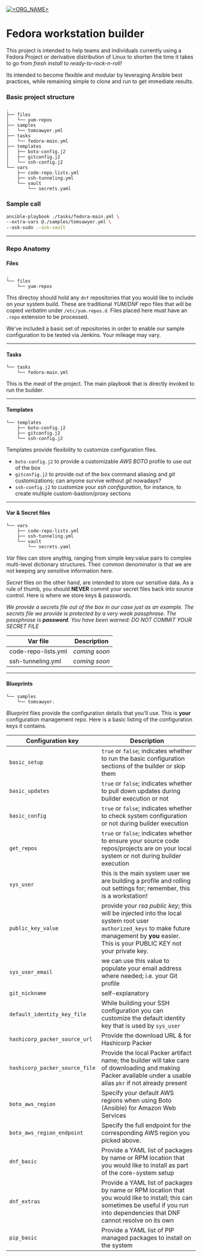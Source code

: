 [![<ORG_NAME>](https://circleci.com/gh/onemorepereira/fedora_workstation_builder.svg?style=shield)](<LINK>)

# Fedora workstation builder
This project is intended to help teams and individuals currently using a Fedora Project or derivative distribution of Linux to shorten the time it takes to go from _fresh install_ to _ready-to-rock-n-roll!_

Its intended to become flexible and modular by leveraging Ansible best practices, while remaining simple to clone and run to get immediate results. 

### Basic project structure

```
.
├── files
│   └── yum-repos
├── samples
│   └── tomsawyer.yml
├── tasks
│   └── fedora-main.yml
├── templates
│   ├── boto-config.j2
│   ├── gitconfig.j2
│   └── ssh-config.j2
└── vars
    ├── code-repo-lists.yml
    ├── ssh-tunneling.yml
    └── vault
        └── secrets.yaml
```

### Sample call
```bash
ansible-playbook ./tasks/fedora-main.yml \ 
--extra-vars @./samples/tomsawyer.yml \
--ask-sudo --ask-vault
```

----

### Repo Anatomy
#### Files
```
.
└── files
    └── yum-repos
```
This directoy should hold any `dnf` repositories that you would like to include on your system build. These are traditional _YUM/DNF_ repo files that will be copied _verbatim_ under `/etc/yum.repos.d`. Files placed here must have an `.repo` extension to be processed.

We've included a basic set of repositories in order to enable our sample configuration to be tested via Jenkins. Your mileage may vary.

----

#### Tasks
```
└── tasks
    └── fedora-main.yml
```
This is the _meat_ of the project. The main playbook that is directly invoked to run the builder.

----

#### Templates
```
└── templates
    ├── boto-config.j2
    ├── gitconfig.j2
    └── ssh-config.j2
```
Templates provide flexibility to customize configuration files.

* `boto-config.j2` to provide a customizable _AWS BOTO_ profile to use out of the box
* `gitconfig.j2` to provide out of the box command aliasing and _git_ customizations; can anyone survive without _git_ nowadays?
* `ssh-config.j2` to customize your _ssh configuration_, for instance, to create multiple custom-bastion/proxy sections

----

#### Var & Secret files
```
└── vars
    ├── code-repo-lists.yml
    ├── ssh-tunneling.yml
    └── vault
        └── secrets.yaml
```
_Var_ files can store anythig, ranging from simple key:value pairs to complex multi-level dictionary structures. Their common denominator is that we are not keeping any sensitive information here.

_Secret_ files on the other hand, are intended to store our sensitive data. As a rule of thumb, you should **NEVER** commit your secret files back into source control. Here is where we store keys & passwords.

_We provide a secrets file out of the box in our case just as an example. The secrets file we provide is protected by a very weak passphrase. The passphrase is **password**. You have been warned: DO NOT COMMIT YOUR SECRET FILE_

Var file|Description
--------|-----------
code-repo-lists.yml|_coming soon_
ssh-tunneling.yml|_coming soon_

----

#### Blueprints
```
└── samples
    └── tomsawyer.
```
_Blueprint_ files provide the configuration details that you'll use. This is **your** configuration management repo. Here is a basic listing of the configuration keys it contains.

Configuration key|Description
-----------------|-----------
`basic_setup`|`true` or `false`; indicates whether to run the basic configuration sections of the builder or skip them
`basic_updates`|`true` or `false`; indicates whether to pull down updates during builder execution or not
`basic_config`|`true` or `false`; indicates whether to check system configuration or not during builder execution
`get_repos`|`true` or `false`; indicates whether to ensure your source code repos/projects are on your local system or not during builder execution
`sys_user`|this is the main system user we are building a profile and rolling out settings for; remember, this is a workstation!
`public_key_value`|provide your _rsa public key_; this will be injected into the local system root user `authorized_keys` to make future management by **you** easier. This is your PUBLIC KEY not your private key.
`sys_user_email`|we can use this value to populate your email address where needed; i.e. your Git profile
`git_nickname`|self-explanatory
`default_identity_key_file`|While building your SSH configuration you can customize the default identity key that is used by `sys_user`
`hashicorp_packer_source_url`|Provide the download URL & for Hashicorp Packer
`hashicorp_packer_source_file`|Provide the local Packer artifact name; the builder will take care of downloading and making Packer available under a usable alias `pkr` if not already present
`boto_aws_region`|Specify your default AWS regions when using Boto (Ansible) for Amazon Web Services
`boto_aws_region_endpoint`|Specify the full endpoint for the corresponding AWS region you picked above.
`dnf_basic`| Provide a YAML list of packages by name or RPM location that you would like to install as part of the core-system setup
`dnf_extras`| Provide a YAML list of packages by name or RPM location that you would like to install; this can sometimes be useful if you run into dependencies that DNF cannot resolve on its own
`pip_basic`|Provide a YAML list of PIP managed packages to install on the system
